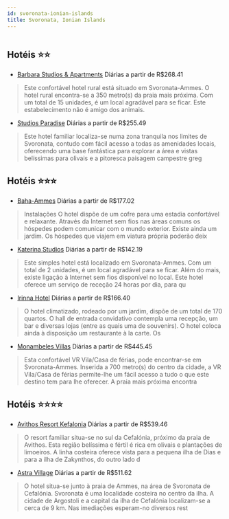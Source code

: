 ```yaml
---
id: svoronata-ionian-islands
title: Svoronata, Ionian Islands
---
```


<center><img src="http://image1.urlforimages.com/Images/1525331/$Original/1014872988_800X450.JPG" alt="" /></center>


## Hotéis ⭐️⭐️

-    [Barbara Studios & Apartments](https://www.hurb.com/aud/https://www.hurb.com/hoteis/svoronata/barbara-studios-apartments-JNP-JP255257?cmp=18055) Diárias a partir de R$268.41
   > Este confortável hotel rural está situado em Svoronata-Ammes. O hotel rural encontra-se a 350 metro(s) da praia mais próxima. Com um total de 15 unidades, é um local agradável para se ficar. Este estabelecimento não é amigo dos animais. 
-    [Studios Paradise](https://www.hurb.com/aud/https://www.hurb.com/hoteis/svoronata/studios-paradise-JNP-JP157008?cmp=18055) Diárias a partir de R$255.49
   > Este hotel familiar localiza-se numa zona tranquila nos limites de Svoronata, contudo com fácil acesso a todas as amenidades locais, oferecendo uma base fantástica para explorar a área e vistas belíssimas para olivais e a pitoresca paisagem campestre greg

## Hotéis ⭐️⭐️⭐️

-    [Baha-Ammes](https://www.hurb.com/aud/https://www.hurb.com/hoteis/svoronata/baha-ammes-JNP-JP00969M?cmp=18055) Diárias a partir de R$177.02
   > Instalações
O hotel dispõe de um cofre para uma estadia confortável e relaxante. Através da Internet sem fios nas àreas comuns os hóspedes podem comunicar com o mundo exterior. Existe ainda um jardim. Os hóspedes que viajem em viatura própria poderão deix
-    [Katerina Studios](https://www.hurb.com/aud/https://www.hurb.com/hoteis/svoronata/katerina-studios-JNP-JP02223D?cmp=18055) Diárias a partir de R$142.19
   > Este simples hotel está localizado em Svoronata-Ammes. Com um total de 2 unidades, é um local agradável para se ficar. Além do mais, existe ligação à Internet sem fios disponível no local. Este hotel oferece um serviço de receção 24 horas por dia, para qu
-    [Irinna Hotel](https://www.hurb.com/aud/https://www.hurb.com/hoteis/svoronata/irinna-hotel-JNP-JP027046?cmp=18055) Diárias a partir de R$166.40
   > O hotel climatizado, rodeado por um jardim, dispõe de um total de 170 quartos. O hall de entrada convidativo contempla uma recepção, um bar e diversas lojas (entre as quais uma de souvenirs). O hotel coloca ainda à disposição um restaurante à la carte. Os
-    [Monambeles Villas](https://www.hurb.com/aud/https://www.hurb.com/hoteis/svoronata/monambeles-villas-JNP-JP399434?cmp=18055) Diárias a partir de R$445.45
   > Esta confortável VR Vila/Casa de férias, pode encontrar-se em Svoronata-Ammes. Inserida a 700 metro(s) do centro da cidade, a VR Vila/Casa de férias permite-lhe um fácil acesso a tudo o que este destino tem para lhe oferecer. A praia mais próxima encontra

## Hotéis ⭐️⭐️⭐️⭐️

-    [Avithos Resort Kefalonia](https://www.hurb.com/aud/https://www.hurb.com/hoteis/svoronata/avithos-resort-kefalonia-JNP-JP027059?cmp=18055) Diárias a partir de R$539.46
   > O resort familiar situa-se no sul da Cefalónia, próximo da praia de Avithos. Esta região belíssima e fértil é rica em olivais e plantações de limoeiros. A linha costeira oferece vista para a pequena ilha de Dias e para a ilha de Zakynthos, do outro lado d
-    [Astra Village](https://www.hurb.com/aud/https://www.hurb.com/hoteis/svoronata/astra-village-JNP-JP027047?cmp=18055) Diárias a partir de R$511.62
   > O hotel situa-se junto à praia de Ammes, na área de Svoronata de Cefalónia. Svoronata é uma localidade costeira no centro da ilha. A cidade de Argostoli e a capital da ilha de Cefalónia localizam-se a cerca de 9 km. Nas imediações esperam-no diversos rest
